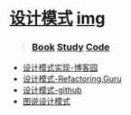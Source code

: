 # [设计模式](./)  [img](./img)     

>### [Book](./01-book)  [Study](./02-study)  [Code](./03-code)  

- [设计模式实现-博客园](https://www.cnblogs.com/adamjwh/p/9033552.html)    
- [设计模式-Refactoring.Guru](https://refactoringguru.cn/design-patterns/observer/cpp/example)   
- [设计模式-github](https://github.com/me115/design_patterns  )    
- [图说设计模式](https://design-patterns.readthedocs.io/zh_CN/latest/creational_patterns/simple_factory.html)  

